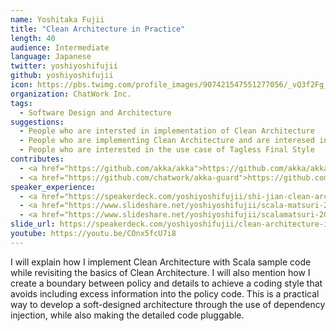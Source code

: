 ```yaml
---
name: Yoshitaka Fujii
title: "Clean Architecture in Practice"
length: 40
audience: Intermediate
language: Japanese
twitter: yoshiyoshifujii
github: yoshiyoshifujii
icon: https://pbs.twimg.com/profile_images/907421547551277056/_vQ3f2Fg_400x400.jpg
organization: ChatWork Inc.
tags:
  - Software Design and Architecture
suggestions:
  - People who are intersted in implementation of Clean Architecture
  - People who are implementing Clean Architecture and are interesed in other use cases
  - People who are interested in the use case of Tagless Final Style
contributes:
  - <a href="https://github.com/akka/akka">https://github.com/akka/akka</a>
  - <a href="https://github.com/chatwork/akka-guard">https://github.com/chatwork/akka-guard</a>
speaker_experience:
  - <a href="https://speakerdeck.com/yoshiyoshifujii/shi-jian-clean-architecture">https://speakerdeck.com/yoshiyoshifujii/shi-jian-clean-architecture</a>
  - <a href="https://www.slideshare.net/yoshiyoshifujii/scala-matsuri-2017">https://www.slideshare.net/yoshiyoshifujii/scala-matsuri-2017</a>
  - <a href="https://www.slideshare.net/yoshiyoshifujii/scalamatsuri-2016">https://www.slideshare.net/yoshiyoshifujii/scalamatsuri-2016</a>
slide_url: https://speakerdeck.com/yoshiyoshifujii/clean-architecture-in-practice-at-scalamatsuri2019
youtube: https://youtu.be/COnx5fcU7i8
---
```

I will explain how I implement Clean Architecture with Scala sample code while revisiting the basics of Clean Architecture. I will also mention how I create a boundary between policy and details to achieve a coding style that avoids including excess information into the policy code. This is a practical way to develop a soft-designed architecture through the use of dependency injection, while also making the detailed code pluggable. 
